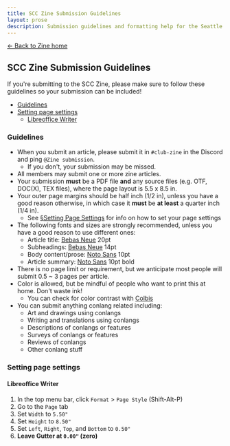 ```yaml
---
title: SCC Zine Submission Guidelines
layout: prose
description: Submission guidelines and formatting help for the Seattle Conlang Club Zine.
---
```

<nav class="mb-0"><a href="/zine.html">← Back to Zine home</a></nav>
<h2 class="mb-0 mt-0">SCC Zine Submission Guidelines</h2>
<p class="lead">If you're submitting to the SCC Zine, please make sure to follow these guidelines so your submission can be included!</p>

* [Guidelines](#guidelines)
* [Setting page settings](#setting-page-settings)
    - [Libreoffice Writer](#libreoffice-writer)

### Guidelines
* When you submit an article, please submit it in `#club-zine` in the Discord and ping `@Zine submission`.
    - If you don't, your submission may be missed.
* All members may submit one or more zine articles.
* Your submission **must** be a PDF file **and** any source files (e.g. OTF, DOC(X), TEX files), where the page layout is 5.5 x 8.5 in.
* Your outer page margins should be half inch (1/2 in), unless you have a good reason otherwise, in which case it **must** be **at least** a quarter inch (1/4 in).
    - See [§Setting Page Settings](#setting-page-settings) for info on how to set your page settings
* The following fonts and sizes are strongly recommended, unless you have a good reason to use different ones:
    - Article title: [Bebas Neue](https://fonts.google.com/specimen/Bebas+Neue) 20pt
    - Subheadings: [Bebas Neue](https://fonts.google.com/specimen/Bebas+Neue) 14pt
    - Body content/prose: [Noto Sans](https://fonts.google.com/noto/specimen/Noto+Sans) 10pt
    - Article summary: [Noto Sans](https://fonts.google.com/noto/specimen/Noto+Sans) 10pt bold
* There is no page limit or requirement, but we anticipate most people will submit 0.5 ~ 3 pages per article.
* Color is allowed, but be mindful of people who want to print this at home. Don't waste ink!
    - You can check for color contrast with [Colbis](https://www.color-blindness.com/coblis-color-blindness-simulator/)
* You can submit anything conlang related including:
    - Art and drawings using conlangs
    - Writing and translations using conlangs
    - Descriptions of conlangs or features
    - Surveys of conlangs or features
    - Reviews of conlangs
    - Other conlang stuff

### Setting page settings
#### Libreoffice Writer
1. In the top menu bar, click `Format` > `Page Style` (Shift-Alt-P)
2. Go to the `Page` tab
3. Set `Width` to `5.50"`
4. Set `Height` to `8.50"`
5. Set `Left`, `Right`, `Top`, and `Bottom` to `0.50"`
6. **Leave Gutter at `0.00"` (zero)**